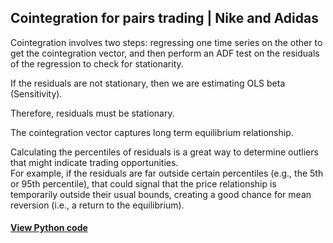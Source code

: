 ## Cointegration for pairs trading | Nike and Adidas

Cointegration involves two steps: regressing one time series on the other to get the cointegration vector, and then perform an ADF test on the residuals of the regression to check for stationarity. <br/>

If the residuals are not stationary, then we are estimating OLS beta (Sensitivity). <br/>

Therefore, residuals must be stationary.  <br/>

The cointegration vector captures long term equilibrium relationship.  <br/>

Calculating the percentiles of residuals is a great way to determine outliers that might indicate trading opportunities. <br/>
For example, if the residuals are far outside certain percentiles (e.g., the 5th or 95th percentile), that could signal that the price relationship is temporarily outside their usual bounds, creating a good chance for mean reversion (i.e., a return to the equilibrium).

#### [View Python code](https://github.com/s1dewalker/Cointegration/blob/main/py_files/Coint.ipynb)
